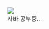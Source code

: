 <img src="https://img.shields.io/badge/Java-ED8B00?style=for-the-badge&logo=openjdk&lgoColor=white">
<br>
자바 공부중...
